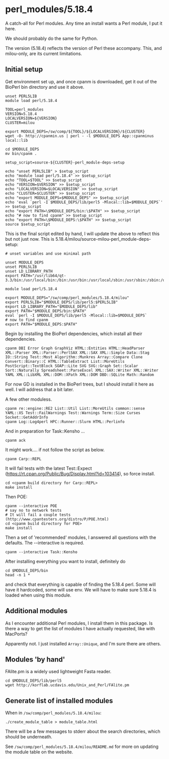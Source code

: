 perl_modules/5.18.4
===================

A catch-all for Perl modules.  Any time an install wants a Perl module, I put it here.

We should probably do the same for Python.

The version (5.18.4) reflects the version of Perl these accompany.  This, and milou-only, are its current limitations.

Initial setup
-------------

Get environment set up, and once cpanm is downloaded, get it out of the BioPerl bin directory and use it above.

    unset PERL5LIB
    module load perl/5.18.4

    TOOL=perl_modules
    VERSION=5.18.4
    LOCALVERSION=${VERSION}
    CLUSTER=milou

    export MODULE_DEPS=/sw/comp/${TOOL}/${LOCALVERSION}/${CLUSTER}
    wget -O- http://cpanmin.us | perl - -l $MODULE_DEPS App::cpanminus local::lib

    cd $MODULE_DEPS
    mv bin/cpanm .

    setup_script=source-${CLUSTER}-perl_module-deps-setup

    echo "unset PERL5LIB" > $setup_script
    echo "module load perl/5.18.4" >> $setup_script
    echo "TOOL=$TOOL" >> $setup_script
    echo "VERSION=$VERSION" >> $setup_script
    echo "LOCALVERSION=$LOCALVERSION" >> $setup_script
    echo "CLUSTER=$CLUSTER" >> $setup_script
    echo "export MODULE_DEPS=$MODULE_DEPS" >> $setup_script
    echo 'eval `perl -I $MODULE_DEPS/lib/perl5 -Mlocal::lib=$MODULE_DEPS`' >> $setup_script
    echo "export PATH=\$MODULE_DEPS/bin:\$PATH" >> $setup_script
    echo "# now to find cpanm" >> $setup_script
    echo "export PATH=\$MODULE_DEPS:\$PATH" >> $setup_script
    source $setup_script

This is the final script edited by hand, I will update the above to reflect this but not just now.
This is 5.18.4/milou/source-milou-perl_module-deps-setup:


    # unset variables and use minimal path

    unset MODULE_DEPS
    unset PERL5LIB
    unset LD_LIBRARY_PATH
    export PATH="/usr/lib64/qt-3.3/bin:/usr/local/bin:/bin:/usr/bin:/usr/local/sbin:/usr/sbin:/sbin:/opt/thinlinc/bin:/sw/uppmax/bin"

    module load perl/5.18.4

    export MODULE_DEPS="/sw/comp/perl_modules/5.18.4/milou"
    export PERL5LIB="$MODULE_DEPS/lib/perl5:$PERL5LIB"
    export LD_LIBRARY_PATH="$MODULE_DEPS/lib"
    export PATH="$MODULE_DEPS/bin:$PATH"
    eval `perl -I $MODULE_DEPS/lib/perl5 -Mlocal::lib=$MODULE_DEPS`
    # now to find cpanm
    export PATH="$MODULE_DEPS:$PATH"

Begin by installing the BioPerl dependencies, which install all their dependencies.

    cpanm DBI Error Graph GraphViz HTML::Entities HTML::HeadParser XML::Parser XML::Parser::PerlSAX XML::SAX XML::Simple Data::Stag IO::String Test::Most Algorithm::Munkres Array::Compare Clone Convert::Binary::C HTML::TableExtract List::MoreUtils PostScript::TextBlock SOAP::Lite SVG SVG::Graph Set::Scalar Sort::Naturally Spreadsheet::ParseExcel XML::SAX::Writer XML::Writer YAML XML::LibXML XML::DOM::XPath XML::DOM DBD::SQLite Math::Random

For now GD is installed in the BioPerl trees, but I should install it here as well.  I will address that a bit later.

A few other moduless.

    cpanm re::engine::RE2 List::Util List::MoreUtils common::sense YAML::XS Test::FailWarnings Test::Warnings Term::Size Curses Socket::GetAddrInfo 
    cpanm Log::Log4perl HPC::Runner::Slurm HTML::Perlinfo

And in preparation for Task::Kensho ...

    cpanm ack

It might work.... if not follow the script as below.

    cpanm Carp::REPL

It will fail tests with the latest Test::Expect
(https://rt.cpan.org/Public/Bug/Display.html?id=103414), so force install.

    cd <cpanm build directory for Carp::REPL>
    make install

Then POE:

    cpanm --interactive POE
    # say no to network tests
    # It will fail a couple tests (http://www.cpantesters.org/distro/P/POE.html)
    cd <cpanm build directory for POE>
    make install

Then a set of 'recommended' modules, I answered all questions with the defaults.  The --interactive is required.

    cpanm --interactive Task::Kensho


After installing everything you want to install, definitely do

    cd $MODULE_DEPS/bin
    head -n 1 *

and check that everything is capable of finding the 5.18.4 perl.  Some will have it hardcoded, some will use env.  We will have to make sure 5.18.4 is loaded when using this module.


Additional modules
------------------

As I encounter additional Perl modules, I install them in this package.  Is there a way to get the list of modules I have actually requested, like with MacPorts?

Apparently not.  I just installed `Array::Unique`, and I'm sure there are others.


Modules 'by hand'
-----------------

FAlite.pm is a widely used lightweight Fasta reader.

    cd $MODULE_DEPS/lib/perl5
    wget http://korflab.ucdavis.edu/Unix_and_Perl/FAlite.pm


Generate list of installed modules
----------------------------------

When in `/sw/comp/perl_modules/5.18.4/milou`:

    ./create_module_table > module_table.html

There will be a few messages to stderr about the search directories, which should be underneath.

See `/sw/comp/perl_modules/5.18.4/milou/README.md` for more on updating the module table on the website.

